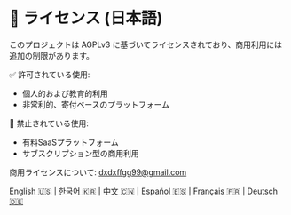# 📜 ライセンス (日本語)

このプロジェクトは AGPLv3 に基づいてライセンスされており、商用利用には追加の制限があります。

✅ 許可されている使用:
- 個人的および教育的利用
- 非営利的、寄付ベースのプラットフォーム

🚫 禁止されている使用:
- 有料SaaSプラットフォーム
- サブスクリプション型の商用利用

商用ライセンスについて: dxdxffgg99@gmail.com

[English 🇺🇸](./license_en.md) | [한국어 🇰🇷](./license_ko.md) | [中文 🇨🇳](./license_zh.md) | [Español 🇪🇸](./license_es.md) | [Français 🇫🇷](./license_fr.md) | [Deutsch 🇩🇪](./license_de.md)
